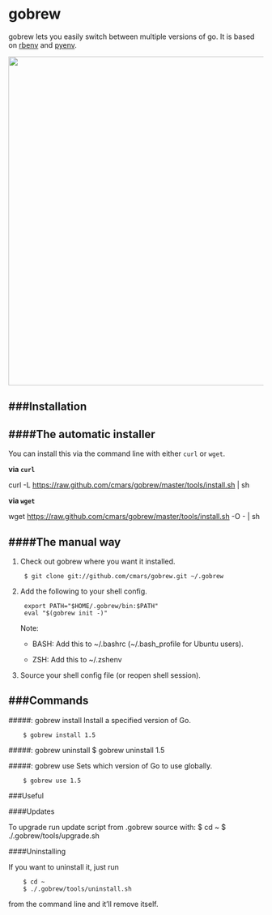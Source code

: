 gobrew
======

gobrew lets you easily switch between multiple versions of go. It is based on [rbenv](https://github.com/sstephenson/rbenv) and [pyenv](https://github.com/yyuu/pyenv).

<img src="http://i.imgur.com/MBzShbh.png" width="650">

###Installation
---------------

####The automatic installer
----------------------------

  You can install this via the command line with either `curl` or `wget`.

  __via `curl`__

  curl -L https://raw.github.com/cmars/gobrew/master/tools/install.sh | sh

  __via `wget`__

  wget https://raw.github.com/cmars/gobrew/master/tools/install.sh -O - | sh


####The manual way
------------------

1. Check out gobrew where you want it installed.

        $ git clone git://github.com/cmars/gobrew.git ~/.gobrew

2. Add the following to your shell config.

        export PATH="$HOME/.gobrew/bin:$PATH"
        eval "$(gobrew init -)"
    Note:
    * BASH: Add this to ~/.bashrc (~/.bash_profile for Ubuntu users).

    * ZSH: Add this to ~/.zshenv

3.  Source your shell config file (or reopen shell session).

###Commands
-----------

#####: gobrew install
Install a specified version of Go.

        $ gobrew install 1.5

#####: gobrew uninstall
        $ gobrew uninstall 1.5

#####: gobrew use
Sets which version of Go to use globally.

        $ gobrew use 1.5

###Useful

####Updates

To upgrade run update script from .gobrew source with:
        $ cd ~
        $ ./.gobrew/tools/upgrade.sh

####Uninstalling

  If you want to uninstall it, just run

        $ cd ~
        $ ./.gobrew/tools/uninstall.sh

  from the command line and it’ll remove itself.

